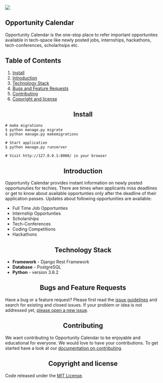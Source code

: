 ![](https://github.com/Girl-Code-It/Opportunity-Calendar-Backend/raw/master/assets/about.png)

## Opportunity Calendar

Opportunity Calendar is the one-stop place to refer important opportunites available in tech-space like newly posted jobs, internships, hackathons, tech-conferences, scholarhsips etc.

## Table of Contents

1. [Install](#install)
2. [Introduction](#introduction)
3. [Technology Stack](#Technology-Stack)
4. [Bugs and Feature Requests](#Bugs-and-Feature-Requests)
5. [Contributing](#contributing)
6. [Copyright and license](#copyright-and-license)

<h2 align="center">Install</h2>

```
# make migrations
$ python manage.py migrate
$ python manage.py makemigrations

# Start application
$ python manage.py runserver

# Visit http://127.0.0.1:8000/ in your browser
```

<h2 align="center">Introduction</h2>
Opportunity Calendar provides instant information on newly posted opportunuties for techies. There are times when applicants miss deadlines or get to know about available opportunties only after the deadline of their application passes. 
Updates about following opportunities are available: 

- Full Time Job Opportunties
- Internship Opportunties
- Scholarships
- Tech-Conferences 
- Coding Competitions 
- Hackathons

<h2 align="center">Technology Stack</h2>

- **Framework** - Django Rest Framework
- **Database** - PostgreSQL
- **Python** - version 3.8.2

<h2 align="center">Bugs and Feature Requests</h2>

Have a bug or a feature request? Please first read the [issue guidelines](https://github.com/Girl-Code-It/Opportunity-Calendar-Backend) and search for existing and closed issues. If your problem or idea is not addressed yet, [please open a new issue](https://github.com/Girl-Code-It/Opportunity-Calendar-Backend/issues/new).

<h2 align="center">Contributing</h2>

We want contributing to Opportunity Calendar to be enjoyable and educational for everyone. We would love to have your contributions.
To get started have a look at our [documentation on contributing](https://github.com/Girl-Code-It/Opportunity-Calendar-Backend/blob/master/CONTRIBUTING.md).

<h2 align="center">Copyright and license</h2>

Code released under the [MIT License](https://github.com/Girl-Code-It/Opportunity-Calendar-Backend/blob/main/LICENSE).
